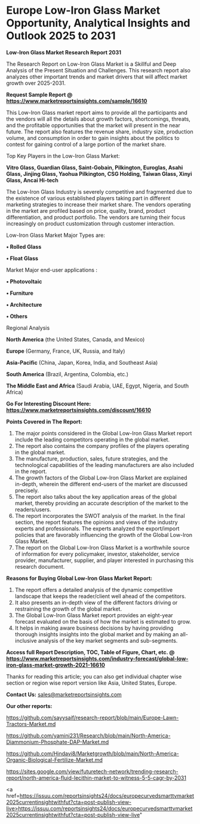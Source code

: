  # Europe Low-Iron Glass Market Opportunity, Analytical Insights and Outlook 2025 to 2031

<strong>Low-Iron Glass Market Research Report 2031</strong>

The Research Report on Low-Iron Glass Market is a Skillful and Deep Analysis of the Present Situation and Challenges. This research report also analyzes other important trends and market drivers that will affect market growth over 2025-2031.

<strong>Request Sample Report @ <a href=https://www.marketreportsinsights.com/sample/16610>https://www.marketreportsinsights.com/sample/16610</a></strong>

This Low-Iron Glass market report aims to provide all the participants and the vendors will all the details about growth factors, shortcomings, threats, and the profitable opportunities that the market will present in the near future. The report also features the revenue share, industry size, production volume, and consumption in order to gain insights about the politics to contest for gaining control of a large portion of the market share.

Top Key Players in the Low-Iron Glass Market:

<strong>Vitro Glass, Guardian Glass, Saint-Gobain, Pilkington, Euroglas, Asahi Glass, Jinjing Glass, Yaohua Pilkington, CSG Holding, Taiwan Glass, Xinyi Glass, Ancai Hi-tech</strong>

The Low-Iron Glass Industry is severely competitive and fragmented due to the existence of various established players taking part in different marketing strategies to increase their market share. The vendors operating in the market are profiled based on price, quality, brand, product differentiation, and product portfolio. The vendors are turning their focus increasingly on product customization through customer interaction.

Low-Iron Glass Market Major Types are:

<strong>• Rolled Glass

• Float Glass</strong>

Market Major end-user applications :

<strong>• Photovoltaic

• Furniture

• Architecture

• Others</strong>

Regional Analysis

</u><strong><b>North America</b></strong> (the United States, Canada, and Mexico)

<strong><b>Europe </b></strong>(Germany, France, UK, Russia, and Italy)

<strong><b>Asia-Pacific</b></strong> (China, Japan, Korea, India, and Southeast Asia)

<strong><b>South America</b></strong> (Brazil, Argentina, Colombia, etc.)

<strong><b>The Middle East and Africa</b></strong> (Saudi Arabia, UAE, Egypt, Nigeria, and South Africa)

<strong>Go For Interesting Discount Here: <a href=https://www.marketreportsinsights.com/discount/16610>https://www.marketreportsinsights.com/discount/16610</a></strong>

<strong>Points Covered in The Report:</strong>
<ol>
  <li>The major points considered in the Global Low-Iron Glass Market report include the leading competitors operating in the global market.</li>
  <li>The report also contains the company profiles of the players operating in the global market.</li>
  <li>The manufacture, production, sales, future strategies, and the technological capabilities of the leading manufacturers are also included in the report.</li>
  <li>The growth factors of the Global Low-Iron Glass Market are explained in-depth, wherein the different end-users of the market are discussed precisely.</li>
  <li>The report also talks about the key application areas of the global market, thereby providing an accurate description of the market to the readers/users.</li>
  <li>The report incorporates the SWOT analysis of the market. In the final section, the report features the opinions and views of the industry experts and professionals. The experts analyzed the export/import policies that are favorably influencing the growth of the Global Low-Iron Glass Market.</li>
  <li>The report on the Global Low-Iron Glass Market is a worthwhile source of information for every policymaker, investor, stakeholder, service provider, manufacturer, supplier, and player interested in purchasing this research document.</li>
</ol>
<strong>Reasons for Buying Global Low-Iron Glass Market Report:</strong>

<ol>
  <li>The report offers a detailed analysis of the dynamic competitive landscape that keeps the reader/client well ahead of the competitors.</li>
  <li>It also presents an in-depth view of the different factors driving or restraining the growth of the global market.</li>
  <li>The Global Low-Iron Glass Market report provides an eight-year forecast evaluated on the basis of how the market is estimated to grow.</li>
  <li>It helps in making aware business decisions by having providing thorough insights insights into the global market and by making an all-inclusive analysis of the key market segments and sub-segments.</li>
</ol>
<strong>Access full Report Description, TOC, Table of Figure, Chart, etc. @ <a href=https://www.marketreportsinsights.com/industry-forecast/global-low-iron-glass-market-growth-2021-16610>https://www.marketreportsinsights.com/industry-forecast/global-low-iron-glass-market-growth-2021-16610</a></strong>


Thanks for reading this article; you can also get individual chapter wise section or region wise report version like Asia, United States, Europe.

<strong>Contact Us:</strong>
sales@marketreportsinsights.com

<strong>Our other reports:</strong>

<a href=https://github.com/sayysaif/research-report/blob/main/Europe-Lawn-Tractors-Market.md>https://github.com/sayysaif/research-report/blob/main/Europe-Lawn-Tractors-Market.md</a>

<a href=https://github.com/yamini231/Research/blob/main/North-America-Diammonium-Phosphate-DAP-Market.md>https://github.com/yamini231/Research/blob/main/North-America-Diammonium-Phosphate-DAP-Market.md</a>

<a href=https://github.com/Hindavi8/Marketgrowth/blob/main/North-America-Organic-Biological-Fertilize-Market.md>https://github.com/Hindavi8/Marketgrowth/blob/main/North-America-Organic-Biological-Fertilize-Market.md</a>

<a href=https://sites.google.com/view/futuretech-network/trending-research-report/north-america-fluid-lecithin-market-to-witness-5-5-cagr-by-2031>https://sites.google.com/view/futuretech-network/trending-research-report/north-america-fluid-lecithin-market-to-witness-5-5-cagr-by-2031</a>

<a href=https://issuu.com/reportsinsights24/docs/europecurvedsmarttvmarket2025currentinsightwithfut?cta=post-publish-view-live>https://issuu.com/reportsinsights24/docs/europecurvedsmarttvmarket2025currentinsightwithfut?cta=post-publish-view-live</a>"
